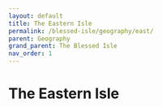 ```yaml
---
layout: default
title: The Eastern Isle
permalink: /blessed-isle/geography/east/
parent: Geography
grand_parent: The Blessed Isle
nav_order: 1
---
```


# The Eastern Isle
